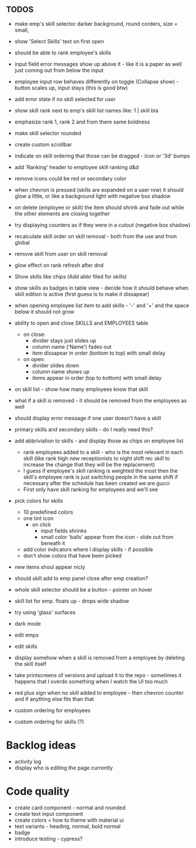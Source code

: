 ## TODOS

- make emp's skill selector darker background, round corders, size = small,
- show 'Select Skills' text on first open

- should be able to rank employee's skills

* input field error messages show up above it - like it is a paper as well just coming out from below the input
* employee input row behaves differently on toggle (Collapse show) - button scales up, input stays (this is good btw)
* add error state if no skill selected for user

* show skill rank next to emp's skill list names like: 1 | skill bla
* emphasize rank 1, rank 2 and from there same boldness

* make skill selector rounded

* create custom scrollbar

* indicate on skill ordering that those can be dragged - icon or '3d' bumps
* add 'Ranking' header to employee skill ranking d&d
* remove icons could be red or secondary color

* when chevron is pressed (skills are expanded on a user row) it should glow a little, or like a background light with negative box shadow
* on delete (employee or skill) the item should shrink and fade out while the other elements are closing together
* try displaying counters as if they were in a cutout (negative box shadow)

* recalculate skill order on skill removal - both from the use and from global
* remove skill from user on skill removal

* glow effect on rank refresh after dnd

* Show skills like chips (Add abbr filed for skills)
* show skills as badges in table view - decide how it should behave when skill edition is active (first guess is to make it dissapear)

* when opening employee list item to add skills - '-' and '+' and the space below it should not grow

* ability to open and close SKILLS and EMPLOYEES table
  - on close:
    - divider stays just slides up
    - column name ('Name') fades out
    - item dissapear in order (bottom to top) with small delay
  - on open:
    - divider slides down
    - column name shows up
    - items appear in order (top to bottom) with small delay
* on skill list - show how many employees know that skill

* what if a skill is removed - it should be removed from the employees as well
* should display error message if one user doesn't have a skill
* primary skills and secondary skills - do I really need this?
* add abbriviation to skills - and display those as chips on employee list

  - rank employees added to a skill - who is the most relevant in each skill (like rank high new receptionists to night shift rec skill to increase the change that they will be the replacement)
  - I guess if employee's skill ranking is weighted the most then the skill's employee rank is just switching people in the same shift if necessary after the schedule has been created we are gucci
  - First only have skill ranking for employees and we'll see

* pick colors for skills

  - 10 predefined colors
  - one tint icon
    - on click
      - input fields shrinks
      - small color 'balls' appear from the icon - slide out from beneath it
  - add color indicators where I display skills - if possible
  - don't show colors that have been picked

* new items shoul appear nicly
* should skill add to emp panel close after emp creation?
* whole skill selector should be a button - pointer on hover

* skill list for emp. floats up - drops wide shadow

* try using 'glass' surfaces
* dark mode

* edit emps
* edit skills

* display somehow when a skill is removed from a employee by deleting the skill itself
* take printscreens of versions and upload it to the repo - sometimes it happens that I overdo something when I watch the UI too much
* red plus sign when no skill added to employee - then chevron counter and if anything else fits than that

* custom ordering for employees
* custom ordering for skills (?)

# Backlog ideas

- activity log
- display who is editing the page currently

# Code quality

- create card component - normal and rounded
- create text input component
- create colors = how to theme with material ui
- text variants - heading, normal, bold normal
- badge
- introduce testing - cypress?
